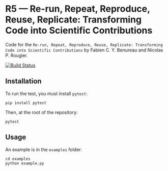 # R5 — Re-run, Repeat, Reproduce, Reuse, Replicate: Transforming Code into Scientific Contributions


Code for the `Re-run, Repeat, Reproduce, Reuse, Replicate: Transforming Code into Scientific Contributions` by Fabien C. Y. Benureau and Nicolas P. Rougier.

[![Build Status](https://travis-ci.org/benureau/r5.svg?branch=master)](https://travis-ci.org/benureau/r5)

## Installation

To run the test, you must install `pytest`:

    pip install pytest

Then, at the root of the repository:

    pytest


## Usage

An example is in the `examples` folder:

    cd examples
    python example.py

